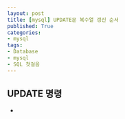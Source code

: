 ```yaml
---
layout: post
title: [mysql] UPDATE문 복수열 갱신 순서
published: True
categories: 
- mysql
tags:
- Database
- mysql
- SQL 첫걸음
---
```



## UPDATE 명령
* 
